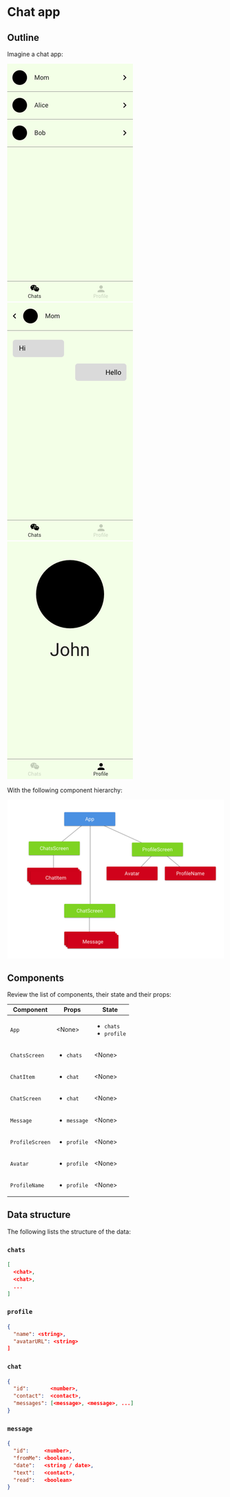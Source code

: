# Chat app

## Outline

Imagine a chat app:

![Chats](./chats.png)
![Chat](./chat.png)
![Profile](./profile.png)

With the following component hierarchy:

![Hierarchy](./hierarchy.png)

## Components

Review the list of components, their state and their props:

| Component | Props | State |
| --------- | ----- | ----- |
| `App` | &lt;None&gt; | <ul><li>`chats`</li><li>`profile`</li></ul> |
| `ChatsScreen` | <ul><li>`chats`</li></ul> | &lt;None&gt; |
| `ChatItem` | <ul><li>`chat`</li></ul> | &lt;None&gt; |
| `ChatScreen` | <ul><li>`chat`</li></ul> | &lt;None&gt; |
| `Message` | <ul><li>`message`</li></ul> | &lt;None&gt; |
| `ProfileScreen` | <ul><li>`profile`</li></ul> | &lt;None&gt; |
| `Avatar` | <ul><li>`profile`</li></ul> | &lt;None&gt; |
| `ProfileName` | <ul><li>`profile`</li></ul> | &lt;None&gt; |

## Data structure

The following lists the structure of the data:

### `chats`

```json
[
  <chat>,
  <chat>,
  ...
]
```

### `profile`

```json
{
  "name": <string>,
  "avatarURL": <string>
]
```

### `chat`

```json
{
  "id":       <number>,
  "contact":  <contact>,
  "messages": [<message>, <message>, ...]
}
```

### `message`

```json
{
  "id":     <number>,
  "fromMe": <boolean>,
  "date":   <string / date>,
  "text":   <contact>,
  "read":   <boolean>
}
```
